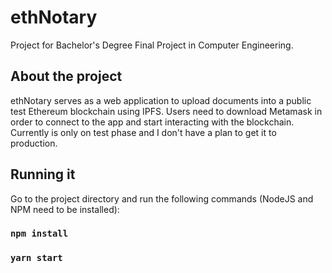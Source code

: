 # ethNotary

Project for Bachelor's Degree Final Project in Computer Engineering.

## About the project

ethNotary serves as a web application to upload documents into a public test Ethereum blockchain using IPFS. 
Users need to download Metamask in order to connect to the app and start interacting with the blockchain.
Currently is only on test phase and I don't have a plan to get it to production.


## Running it

Go to the project directory and run the following commands (NodeJS and NPM need to be installed):
### `npm install`
### `yarn start`

